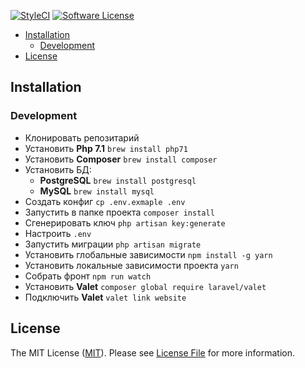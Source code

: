 [![StyleCI][ico-styleci]][link-styleci]
[![Software License][ico-license]](LICENSE)

<!-- START doctoc generated TOC please keep comment here to allow auto update -->
<!-- DON'T EDIT THIS SECTION, INSTEAD RE-RUN doctoc TO UPDATE -->


- [Installation](#installation)
  - [Development](#development)
- [License](#license)

<!-- END doctoc generated TOC please keep comment here to allow auto update -->

## Installation
### Development
- Клонировать репозитарий
- Установить **Php 7.1** ```brew install php71```
- Установить **Composer** ```brew install composer```
- Установить БД:
  - **PostgreSQL** ```brew install postgresql```
  - **MySQL** ```brew install mysql```
- Создать конфиг ```cp .env.exmaple .env```
- Запустить в папке проекта ```composer install```
- Сгенерировать ключ ```php artisan key:generate```
- Настроить ```.env```
- Запустить миграции ```php artisan migrate```
- Установить глобальные зависимости ```npm install -g yarn```
- Установить локальные зависимости проекта ```yarn```
- Собрать фронт ```npm run watch```
- Установить **Valet** ```composer global require laravel/valet```
- Подключить **Valet** ```valet link website```

## License

The MIT License ([MIT](https://opensource.org/licenses/MIT)). Please see [License File](LICENSE) for more information.

<!-- Icons -->

[ico-license]: https://img.shields.io/github/license/mashape/apistatus.svg

[ico-styleci]: https://styleci.io/repos/187009426/shield?style=square
[link-styleci]: https://styleci.io/repos/187009426
